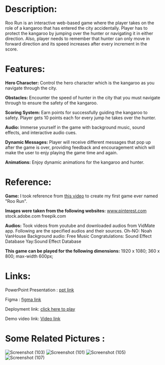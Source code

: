 # Description:

Roo Run is an interactive web-based game where the player takes on the role of a kangaroo that has entered the city accidentally. Player has to protect the kangaroo by jumping over the hunter or navigating it in either direction. Also, player needs to remember that hunter can only move in forward direction and its speed increases after every increment in the score.

# Features:
**Hero Character:**
Control the hero character which is the kangaroo as you navigate through the city.

**Obstacles:**
Encounter the speed of hunter in the city that you must navigate through to ensure the safety of the kangaroo.

**Scoring System:**
Earn points for successfully guiding the kangaroo to safety. Player gets 10 points each for every jump he takes over the hunter.

**Audio:**
Immerse yourself in the game with background music, sound effects, and interactive audio cues.

**Dynamic Messages:**
Player will receive different messages that pop up after the game is over, providing feedback and encouragement which will make the user to enjy playing the game time and again.

**Animations:**
Enjoy dynamic animations for the kangaroo and hunter.

# Reference:
**Game:**
I took reference from [this video](https://img.youtube.com/vi/_OHRerLS4dI/0.jpg) to create my first game ever named "Roo Run".

**Images were taken from the following websites:**
www.pinterest.com
stock.adobe.com
freepik.com

**Audios:**
Took videos from youtube and downloaded audios from VidMate app. Following are the specified audios and their sources.
Oh-NO: Noah VanHouse
Background audio: Free Music
Congratulations: Sound Effect Database
Yay:Sound Effect Database

**This game can be played for the following dimensions:**
1920 x 1080;
360 x 800;
max-width 600px;

# Links:
PowerPoint Presentation : [ppt link](https://docs.google.com/presentation/d/13wSAMJw0UphciaM5gWq5crEBHaWIQOeW/edit?usp=sharing&ouid=115891197164142596514&rtpof=true&sd=true)

Figma : [figma link](https://www.figma.com/file/0FqngVSIsuQAa06X3zmQA5/Untitled?type=design&node-id=0%3A1&mode=design&t=lY8FDQTahTcYOsDq-1)

Deployment link: [click here to play](https://iisshh17.github.io/Roo-Run-CA-2-/)

Demo video link: [Video link]()

# Some Related Pictures :
![Screenshot (103)](https://github.com/iisshh17/Roo-Run-CA-2-/assets/144683616/41bfc30e-2c72-438d-b9f8-da0bf90cd2df)
![Screenshot (101)](https://github.com/iisshh17/Roo-Run-CA-2-/assets/144683616/14f79fdd-eb05-4b2b-a8a8-fca6f3ea3140)
![Screenshot (105)](https://github.com/iisshh17/Roo-Run-CA-2-/assets/144683616/977a44fe-aa68-4df4-9cac-bcebdbabf946)
![Screenshot (107)](https://github.com/iisshh17/Roo-Run-CA-2-/assets/144683616/c9dbbadf-0a6b-43b5-8c55-ead4b3955c1d)






